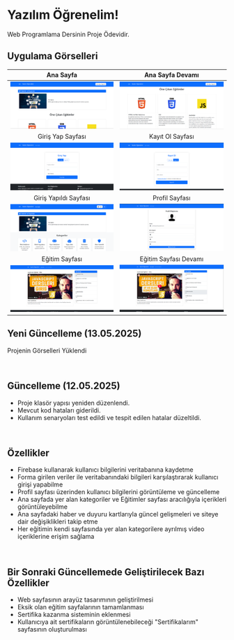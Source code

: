 <h1>Yazılım Öğrenelim!</h1>
  <p>Web Programlama Dersinin Proje Ödevidir.</p>

## Uygulama Görselleri
|               Ana Sayfa              |             Ana Sayfa Devamı              |
| :----------------------------------: | :---------------------------------------: |
|    ![](webgorsel/anasayfa1.png)      |       ![](webgorsel/anasayfa2.png)        |
|           Giriş Yap Sayfası          |              Kayıt Ol Sayfası             |
|    ![](webgorsel/girisyap.png)       |        ![](webgorsel/kayitol.png)         |
|         Giriş Yapıldı Sayfası        |               Profil Sayfası              |
|    ![](webgorsel/girisyapildi.png)   |        ![](webgorsel/profil.png)          |
|             Eğitim Sayfası           |            Eğitim Sayfası Devamı          |
|    ![](webgorsel/egitimsayfasi.png)  |        ![](webgorsel/egitimsayfasi2.png)  |


<h2>Yeni Güncelleme (13.05.2025)</h2>
<p>Projenin Görselleri Yüklendi</p>
  <br>
<h2>Güncelleme (12.05.2025)</h2>
  <ul>
    <li>Proje klasör yapısı yeniden düzenlendi.</li>
    <li>Mevcut kod hataları giderildi.</li>
    <li>Kullanım senaryoları test edildi ve tespit edilen hatalar düzeltildi.</li>
  </ul>
  
<br>

<h2>Özellikler</h2>
  <ul>
    <li>Firebase kullanarak kullanıcı bilgilerini veritabanına kaydetme</li>
    <li>Forma girilen veriler ile veritabanındaki bilgileri karşılaştırarak kullanıcı girişi yapabilme</li>
    <li>Profil sayfası üzerinden kullanıcı bilgilerini görüntüleme ve güncelleme</li>
    <li>Ana sayfada yer alan kategoriler ve Eğitimler sayfası aracılığıyla içerikleri görüntüleyebilme</li>
    <li>Ana sayfadaki haber ve duyuru kartlarıyla güncel gelişmeleri ve siteye dair değişiklikleri takip etme</li>
    <li>Her eğitimin kendi sayfasında yer alan kategorilere ayrılmış video içeriklerine erişim sağlama</li>
  </ul>
  
  <br>
  
<h2>Bir Sonraki Güncellemede Geliştirilecek Bazı Özellikler</h2>
  <ul>
    <li>Web sayfasının arayüz tasarımının geliştirilmesi</li>
    <li>Eksik olan eğitim sayfalarının tamamlanması</li>
    <li>Sertifika kazanma sisteminin eklenmesi</li>
    <li>Kullanıcıya ait sertifikaların görüntülenebileceği "Sertifikalarım" sayfasının oluşturulması</li>
  </ul>



